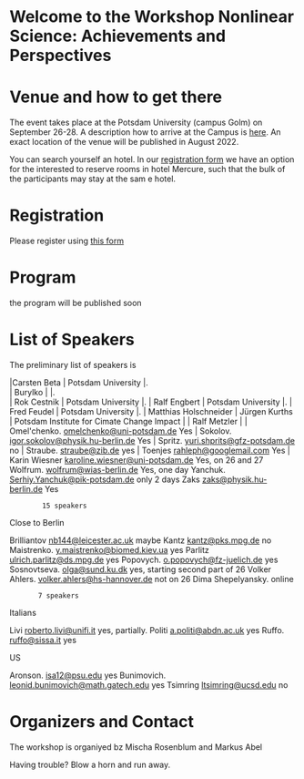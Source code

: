# Welcome to the Workshop Nonlinear Science: Achievements and Perspectives 


# Venue and how to get there

The event takes place at the Potsdam University (campus Golm) on September 26-28.
A description how to arrive at the Campus is [here](https://www.uni-potsdam.de/en/llw/how-to-find-us/campus-golm#:~:text=Campus%20Golm%20of%20Potsdam%20University,606%2C%20X1%2C%20and%2061). An exact location of the venue will be published in August 2022.

You can search yourself an hotel. In our [registration form](https://docs.google.com/forms/d/e/1FAIpQLSd-XxtzKu7zAfEXQbVncvdzc_SGYSw2eEE1XA1kyOQFvO0E3g/viewform?usp=sf_link) we have an option for the interested to reserve rooms in hotel Mercure, such that the bulk of 
the participants may stay at the sam e hotel.

# Registration

Please register using [this form](https://docs.google.com/forms/d/e/1FAIpQLSd-XxtzKu7zAfEXQbVncvdzc_SGYSw2eEE1XA1kyOQFvO0E3g/viewform?usp=sf_link)

# Program
the program will be published soon

# List of Speakers

The preliminary list of speakers is

|Carsten Beta           | Potsdam University |.               
| Burylko               |                    |.  
| Rok Cestnik           | Potsdam University |. 
| Ralf Engbert          | Potsdam University |. 
| Fred Feudel           | Potsdam University |. 
| Matthias Holschneider
| Jürgen Kurths         | Potsdam Institute for Cimate Change Impact |
| Ralf Metzler          |
| Omel'chenko.      omelchenko@uni-potsdam.de         Yes
| Sokolov.          igor.sokolov@physik.hu-berlin.de   Yes
| Spritz.           yuri.shprits@gfz-potsdam.de        no
| Straube.         straube@zib.de                     yes
| Toenjes           rahleph@googlemail.com            Yes
| Karin Wiesner          karoline.wiesner@uni-potsdam.de     Yes, on 26 and 27
Wolfrum.           wolfrum@wias-berlin.de         Yes, one day
Yanchuk.           Serhiy.Yanchuk@pik-potsdam.de  only 2 days
Zaks               zaks@physik.hu-berlin.de         Yes

            15 speakers

Close to Berlin

Brilliantov         nb144@leicester.ac.uk         maybe
Kantz               kantz@pks.mpg.de              no
Maistrenko.         y.maistrenko@biomed.kiev.ua   yes
Parlitz             ulrich.parlitz@ds.mpg.de      yes
Popovych.           o.popovych@fz-juelich.de      yes
Sosnovtseva.        olga@sund.ku.dk                                   yes, starting second part of 26
Volker Ahlers.                   volker.ahlers@hs-hannover.de               not on 26
Dima Shepelyansky.                                                                        online


           7 speakers


Italians

Livi                roberto.livi@unifi.it         yes, partially.
Politi              a.politi@abdn.ac.uk           yes
Ruffo.              ruffo@sissa.it                yes


US

Aronson.            isa12@psu.edu                  yes
Bunimovich.         leonid.bunimovich@math.gatech.edu yes
Tsimring            ltsimring@ucsd.edu            no  



# Organizers and Contact
The workshop is organiyed bz Mischa Rosenblum and Markus Abel

Having trouble? Blow a horn and run away.
